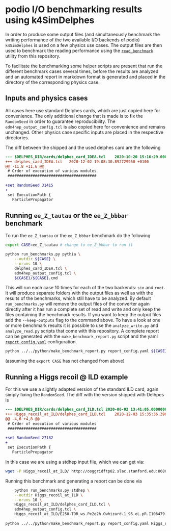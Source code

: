 # podio I/O benchmarking results using k4SimDelphes

In order to produce some output files (and simultaneously benchmark the writing
performance of the two available I/O backends of podio) `k4SimDelphes` is used
on a few physics use cases. The output files are then used to benchmark the
reading performance using the
[`read_benchmark`](../../reading_benchmark/read_benchmark.cpp) utility from this
repository.

To facilitate the benchmarking some helper scripts are present that run the
different benchmark cases several times, before the results are analyzed and an
automated report in markdown format is generated and placed in the directory of
the corresponding physics case.

## Inputs and physics cases

All cases here use standard Delphes cards, which are just copied here for
convenience. The only additional change that is made is to fix the `RandomSeed`
in order to guarantee reproducibility. The `edm4hep_output_config.tcl` is also
copied here for convenience and remains unchanged. Other physics case specific
inputs are placed in the respective directories. 

The diff between the shipped and the used delphes card are the following
``` diff
--- $DELPHES_DIR/cards/delphes_card_IDEA.tcl	2020-10-20 15:16:29.000000000 +0200
+++ delphes_card_IDEA.tcl	2020-12-02 19:08:30.892729950 +0100
@@ -11,8 +11,6 @@
 # Order of execution of various modules
 #######################################
 
+set RandomSeed 31415
+
 set ExecutionPath {
   ParticlePropagator
```

## Running `ee_Z_tautau` or the `ee_Z_bbbar` benchmark

To run the `ee_Z_tautau` or the `ee_Z_bbbar` benchmark do the following

``` sh
export CASE=ee_Z_tautau # change to ee_Z_bbbar to run it

python run_benchmarks.py pythia \
    --outdir ${CASE} \
    --nruns 10 \
    delphes_card_IDEA.tcl \
    edm4hep_output_config.tcl \
    ${CASE}/${CASE}.cmd
```

This will run each case 10 times for each of the two backends: `sio` and `root`.
It will produce separate folders with the output files as well as with the
results of the benchmarks, which still have to be analyzed. By default
`run_benchmarks.py` will remove the output files of the converter again directly
after it has run a complete set of read and write and only keep the files
containing the benchmark results. If you want to keep the output files add the
`--keep-outputs` flag to the command above. To have a look at one or more
benchmark results it is possible to use the `analyze_write.py` and
`analyze_read.py` scripts that come with this repository. A complete report can
be generated with the `make_benchmark_report.py` script and the yaml
[`report_config.yaml`](report_config.yaml) configuration.

``` sh
python ../../python/make_benchmark_report.py report_config.yaml ${CASE}
```

(assuming the `export CASE` has not changed from above)

## Running a Higgs recoil @ ILD example

For this we use a slightly adapted version of the standard ILD card, again
simply fixing the `RandomSeed`. The diff with the version shipped with Delhpes
is

``` diff
--- $DELPHES_DIR/cards/delphes_card_ILD.tcl	2020-06-02 13:41:05.000000000 +0200
+++ Higgs_recoil_at_ILD/delphes_card_ILD.tcl	2020-12-03 15:35:36.396219719 +0100
@@ -4,6 +4,8 @@
 # Order of execution of various modules
 #######################################
 
+set RandomSeed 27182
+
 set ExecutionPath {
   ParticlePropagator
```

In this case we are using a stdhep input file, which we can get via:

``` sh
wget -P Higgs_recoil_at_ILD/ http://osggridftp02.slac.stanford.edu:8080/sdf/group/lcddata/ilc/prod/ilc/mc-dbd/generated/250-TDR_ws/higgs/E250-TDR_ws.Pe2e2h.Gwhizard-1_95.eL.pR.I106479.001.stdhep
```

Running this benchmark and generating a report can be done via

``` sh
    python run_benchmarks.py stdhep \
    --outdir Higgs_recoil_at_ILD \
    --nruns 10 \
    Higgs_recoil_at_ILD/delphes_card_ILD.tcl \
    edm4hep_output_config.tcl \
    Higgs_recoil_at_ILD/E250-TDR_ws.Pe2e2h.Gwhizard-1_95.eL.pR.I106479.001.stdhep
    
python ../../python/make_benchmark_report.py report_config.yaml Higgs_recoil_at_ILD
```
